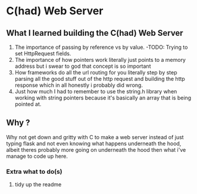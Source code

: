 # C(had) Web Server

## What I learned building the C(had) Web Server

1. The importance of passing by reference vs by value.
-TODO:
Trying to set HttpRequest fields.
2. The importance of how pointers work
literally just points to a memory address but i swear to god that concept is so important
3. How frameworks do all the url routing for you
literally step by step parsing all the good stuff out of the http request and building the http response which
in all honestly i probably did wrong.
4. Just how much I had to remember to use the string.h library when working with string pointers because it's basically an array that is being pointed at.

## Why ?
Why not get down and gritty with C to make a web server instead of just typing flask and not even knowing what happens underneath the hood, albeit theres probably more
going on underneath the hood then what i've manage to code up here.


### Extra what to do(s)
1. tidy up the readme
